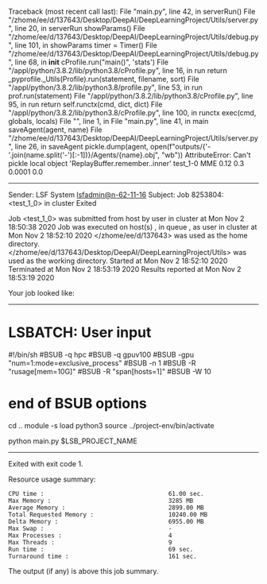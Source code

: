 Traceback (most recent call last):
  File "main.py", line 42, in <module>
    serverRun()
  File "/zhome/ee/d/137643/Desktop/DeepAI/DeepLearningProject/Utils/server.py", line 20, in serverRun
    showParams()
  File "/zhome/ee/d/137643/Desktop/DeepAI/DeepLearningProject/Utils/debug.py", line 101, in showParams
    timer = Timer()
  File "/zhome/ee/d/137643/Desktop/DeepAI/DeepLearningProject/Utils/debug.py", line 68, in __init__
    cProfile.run("main()", 'stats')
  File "/appl/python/3.8.2/lib/python3.8/cProfile.py", line 16, in run
    return _pyprofile._Utils(Profile).run(statement, filename, sort)
  File "/appl/python/3.8.2/lib/python3.8/profile.py", line 53, in run
    prof.run(statement)
  File "/appl/python/3.8.2/lib/python3.8/cProfile.py", line 95, in run
    return self.runctx(cmd, dict, dict)
  File "/appl/python/3.8.2/lib/python3.8/cProfile.py", line 100, in runctx
    exec(cmd, globals, locals)
  File "<string>", line 1, in <module>
  File "main.py", line 41, in main
    saveAgent(agent, name)
  File "/zhome/ee/d/137643/Desktop/DeepAI/DeepLearningProject/Utils/server.py", line 26, in saveAgent
    pickle.dump(agent, open(f"outputs/{'-'.join(name.split('-')[:-1])}/Agents/{name}.obj", "wb"))
AttributeError: Can't pickle local object 'ReplayBuffer.remember.<locals>.inner'
test_1-0 MME 0.12 0.3 0.0001 0.0

------------------------------------------------------------
Sender: LSF System <lsfadmin@n-62-11-16>
Subject: Job 8253804: <test_1_0> in cluster <dcc> Exited

Job <test_1_0> was submitted from host <n-62-27-20> by user <s183905> in cluster <dcc> at Mon Nov  2 18:50:38 2020
Job was executed on host(s) <n-62-11-16>, in queue <gpuv100>, as user <s183905> in cluster <dcc> at Mon Nov  2 18:52:10 2020
</zhome/ee/d/137643> was used as the home directory.
</zhome/ee/d/137643/Desktop/DeepAI/DeepLearningProject/Utils> was used as the working directory.
Started at Mon Nov  2 18:52:10 2020
Terminated at Mon Nov  2 18:53:19 2020
Results reported at Mon Nov  2 18:53:19 2020

Your job looked like:

------------------------------------------------------------
# LSBATCH: User input
#!/bin/sh
#BSUB -q hpc
#BSUB -q gpuv100
#BSUB -gpu "num=1:mode=exclusive_process"
#BSUB -n 1
#BSUB -R "rusage[mem=10G]"
#BSUB -R "span[hosts=1]"
#BSUB -W 10
# end of BSUB options
cd ..
module -s load python3
source ../project-env/bin/activate

python main.py $LSB_PROJECT_NAME


------------------------------------------------------------

Exited with exit code 1.

Resource usage summary:

    CPU time :                                   61.00 sec.
    Max Memory :                                 3285 MB
    Average Memory :                             2899.00 MB
    Total Requested Memory :                     10240.00 MB
    Delta Memory :                               6955.00 MB
    Max Swap :                                   -
    Max Processes :                              4
    Max Threads :                                9
    Run time :                                   69 sec.
    Turnaround time :                            161 sec.

The output (if any) is above this job summary.

